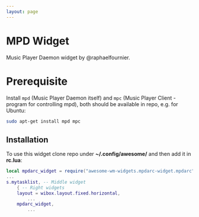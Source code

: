 ```yaml
---
layout: page
---
```

# MPD Widget

Music Player Daemon widget by @raphaelfournier.

# Prerequisite

Install `mpd` (Music Player Daemon itself) and `mpc` (Music Player Client - program for controlling mpd), both should be available in repo, e.g. for Ubuntu:

```bash
sudo apt-get install mpd mpc
```

## Installation

To use this widget clone repo under **~/.config/awesome/** and then add it in **rc.lua**:

```lua
local mpdarc_widget = require("awesome-wm-widgets.mpdarc-widget.mpdarc")
...
s.mytasklist, -- Middle widget
	{ -- Right widgets
    layout = wibox.layout.fixed.horizontal,
		...
    mpdarc_widget,
		...
```
